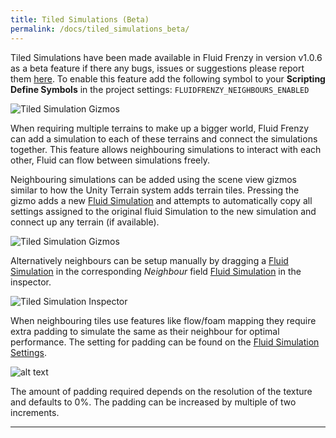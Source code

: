 ```yaml
---
title: Tiled Simulations (Beta)
permalink: /docs/tiled_simulations_beta/
---
```



Tiled Simulations have been made available in Fluid Frenzy in version v1.0.6 as a beta feature if there any bugs, issues or suggestions please report them [here](https://github.com/FrenzyByte/fluidfrenzy/issues). 
To enable this feature add the following symbol to your **Scripting Define Symbols** in the project settings: `FLUIDFRENZY_NEIGHBOURS_ENABLED`

![Tiled Simulation Gizmos](../../assets/images/tiled_simulation_playersettings.png)

When requiring multiple terrains to make up a bigger world, Fluid Frenzy can add a simulation to each of these terrains and connect the simulations together. This feature allows neighbouring simulations to interact with each other, Fluid can flow between simulations freely.

Neighbouring simulations can be added using the scene view gizmos similar to how the Unity Terrain system adds terrain tiles. Pressing the gizmo adds a new [Fluid Simulation](../fluid_simulation_components#fluid-simulation) and attempts to automatically copy all settings assigned to the original fluid Simulation to the new simulation and connect up any terrain (if available). 

![Tiled Simulation Gizmos](../../assets/images/tiled_simulation.png)

Alternatively neighbours can be setup manually by dragging a [Fluid Simulation](../fluid_simulation_components#fluid-simulation) in the corresponding *Neighbour* field [Fluid Simulation](../fluid_simulation_components#fluid-simulation)  in the inspector.

![Tiled Simulation Inspector](../../assets/images/tiled_simulation_neighbours.png)

When neighbouring tiles use features like flow/foam mapping they require extra padding to simulate the same as their neighbour for optimal performance. The setting for padding can be found on the [Fluid Simulation Settings](../fluid_simulation_components#fluid-simulation-settings). 

![alt text](../../assets/images/tiled_simulation_padding.png)

The amount of padding required depends on the resolution of the texture and defaults to 0%. The padding can be increased by multiple of two increments.



---

<div style="page-break-after: always;"></div>

<a name="future-updates-roadmap"></a>
